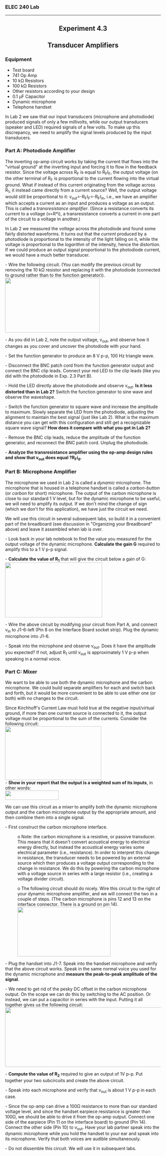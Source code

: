 
<h3>ELEC 240 Lab<hr></h3>


<center>
<h2>
Experiment 4.3
</h2>
<h2>
Transducer Amplifiers
</h2>

</center>
<h3>

<h3>
    Equipment
</h3>
<ul>
<li>Test board
<li>741 Op Amp
<li>10 k&#8486; Resistors
<li>100 k&#8486; Resistors
<li>Other resistors according to your design
<li> 0.1 &#181;F Capacitor
<li> Dynamic microphone
<li> Telephone handset
</ul>
<p>
    In Lab 2 we saw that our input transducers (microphone and photodiode) produced signals of only a few millivolts, while our output transducers (speaker and
    LED) required signals of a few volts. To make up this discrepancy, we need to amplify the signal levels produced by the input transducers.
</p>
<h3>
    Part A: Photodiode Amplifier
</h3>
<p>
    The inverting op-amp circuit works by taking the current that flows into the "virtual ground" at the inverting input and forcing it to flow in the feedback
    resistor. Since the voltage across R<sub>F</sub> is equal to R<sub>F</sub>I<sub>F</sub>, the output voltage (on the other terminal of R<sub>F</sub> is
    proportional to the current flowing into the virtual ground. What if instead of this current originating from the voltage across R<sub>1</sub>, it instead
came directly from a current source? Well, the output voltage would still be proportional to it: <em>v</em><sub>out</sub>=-R<sub>F</sub>I<sub>F</sub>=-R<sub>F</sub>I<sub>in</sub>, i.e., we have an amplifier which accepts a current as an input and produces a voltage as an output. This is called a    <em>transresistance amplifier</em>. (Since a resistance converts its current to a voltage (v=R*i), a transresistance converts a current in one part of the circuit to a voltage in another.)
</p>
<p>
    In Lab 2 we measured the <em>voltage</em> across the photodiode and found some fairly distorted waveforms. It turns out that the <em>current</em> produced
    by a photodiode is proportional to the intensity of the light falling on it, while the voltage is proportional to the <em>logarithm</em> of the intensity,
    hence the distortion. If we could produce an output signal proportional to the photodiode current, we would have a much better transducer.
</p>
<p>
    - Wire the following circuit. (You can modify the previous circuit by removing the 10 k&#8486; resistor and replacing it with the photodiode (connected
    to ground rather than to the function generator)).
    <br/>
    <img width="306" height="177" src="../figs/img176.png"/>
</p>
<p>
    - As you did in Lab 2, note the output voltage, v<sub>out</sub>, and observe how it changes as you cover and uncover the photodiode with your hand.
</p>
<p>
    - Set the function generator to produce an 8 V p-p, 100 Hz triangle wave.
</p>
<p>
    - Disconnect the BNC patch cord from the function generator output and connect the BNC clip leads. Connect your red LED to the clip leads (like you did
    with the photodiode in Exp. 2.3 Part B).
</p>
<p>
    - Hold the LED directly above the photodiode and observe v<sub>out</sub>.<strong> Is it less distorted than in Lab 2?</strong> Switch the function
    generator to sine wave and observe the waveshape.
</p>
<p>
    - Switch the function generator to square wave and increase the amplitude to maximum. Slowly separate the LED from the photodiode, adjusting the alignment
    to maintain the best signal (just like Lab 2). What is the maximum distance you can get with this configuration and still get a recognizable square wave
    signal? <strong>How does it compare with what you got in Lab 2?</strong>
</p>
<p>
    - Remove the BNC clip leads, reduce the amplitude of the function generator, and reconnect the BNC patch cord. Unplug the photodiode.
</p>
<p>
-    <strong>Analyze the transresistance amplifier using the op-amp design rules and show that v<sub>out</sub> does equal ?R<sub>F</sub>i<sub>d</sub>.</strong>
</p>
<h3>
    Part B: Microphone Amplifier
</h3>
<p>
The microphone we used in Lab 2 is called a <em>dynamic</em> microphone. The microphone that is housed in a telephone handset is called a    <em>carbon-button</em> (or <em>carbon</em> for short) microphone. The output of the carbon microphone is close to our standard 1 V level, but for the
    dynamic microphone to be useful, we will need to amplify its output. If we don't mind the change of sign (which we don't for this application), we have
    just the circuit we need.
</p>
<p>
    We will use this circuit in several subsequent labs, so build it in a convenient part of the breadboard (see discussion in "Organizing your Breadboard"
    above) and leave it assembled when lab is over.
</p>
<p>
    - Look back in your lab notebook to find the value you measured for the output voltage of the dynamic microphone. <strong>Calculate the gain G</strong>
    required to amplify this to a 1 V p-p signal.
</p>
<p>
    - <strong>Calculate the value of R<sub>1</sub></strong> that will give the circuit below a gain of G:
    <br/>
    <img width="314" height="177" src="../figs/img177.png"/>
</p>
<p>
    - Wire the above circuit by modifying your circuit from Part A, and connect v<sub>in</sub> to J1-6-left (Pin 8 on the Interface Board socket strip). Plug
    the dynamic microphone into J1-6.
</p>
<p>
    - Speak into the microphone and observe v<sub>out</sub>. Does it have the amplitude you expected? If not, adjust R<sub>1</sub> until v<sub>out</sub> is
    approximately 1 V p-p when speaking in a normal voice.
</p>
<h3>
    Part C: Mixer
</h3>
<p>
    We want to be able to use both the dynamic microphone and the carbon microphone. We could build separate amplifiers for each and switch back and forth, but
    it would be more convenient to be able to use either one (or both) with no changes to the circuit.
</p>
<p>
    Since Kirchhoff's Current Law must hold true at the negative input/virtual ground, if more than one current source is connected to it, the output voltage
    must be proportional to the sum of the currents. Consider the following circuit:
    <br/>
    <img width="311" height="173" src="../figs/img178.png"/>
    <br/>
    - <strong>Show in your report that the output is a weighted sum of its inputs</strong>, in other words:
    <br/>
    <img width="173" height="30" src="../figs/mixereqn.png"/>
</p>
<p>
    We can use this circuit as a <em>mixer</em> to amplify both the dynamic microphone output and the carbon microphone output by the appropriate amount, and
    then combine them into a single signal.
</p>
<p>
    - First construct the carbon microphone interface.
</p>
<DT>
<DD>
<p>
    o Note: the carbon microphone is a resistive, or passive transducer. This means that it doesn't convert acoustical energy to electrical energy directly,
    but instead the acoustical energy varies some electrical parameter (i.e., resistance). In order to interpret this change in resistance, the transducer
    needs to be powered by an external source which then produces a voltage output corresponding to the change in resistance. We do this by powering the carbon
    microphone with a voltage source in series with a large resistor (i.e., creating a voltage divider circuit).
</p></DD>
<DD><p>
    o The following circuit should do nicely. Wire this circuit to the right of your dynamic microphone amplifier, and we will connect the two in a couple of
    steps. (The carbon microphone is pins 12 and 13 on the interface connector. There is a ground on pin 14).
    <br/>
    <img width="301" height="160" src="../figs/img179.png"/>
</p></DD>
<p>
    - Plug the handset into J1-7. Speak into the handset microphone and verify that the above circuit works. Speak in the same normal voice you used for the
    dynamic microphone and <strong>measure the peak-to-peak amplitude of the signal</strong>.
</p>
<p>
    - We need to get rid of the pesky DC offset in the carbon microphone output. On the scope we can do this by switching to the AC position. Or instead, we
    can put a capacitor in series with the input. Putting it all together gives us the following circuit:
    <br/>
    <img width="537" height="192" src="../figs/img180.png"/>
</p>
<p>
    - <strong>Compute the value of R<sub>2</sub></strong> required to give an output of 1V p-p. Put together your two subcircuits and create the above circuit.
</p>
<p>
    - Speak into each microphone and verify that v<sub>out</sub> is about 1 V p-p in each case.
</p>
<p>
    - Since the op-amp can drive a 100&#8486; resistance to more than our standard voltage level, and since the handset earpiece resistance is greater than
    100&#8486;, we should be able to drive it from the op-amp output. Connect one side of the earpiece (Pin 11 on the interface board) to ground (Pin 14).
    Connect the other side (Pin 10) to v<sub>out</sub>. Have your lab partner speak into the dynamic microphone while you hold the handset to your ear and
    speak into its microphone. Verify that both voices are audible simultaneously.
</p>
<p>
    - Do not dissemble this circuit. We will use it in subsequent labs.
</p>
</DT>
